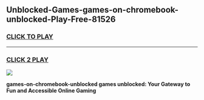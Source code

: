
## Unblocked-Games-games-on-chromebook-unblocked-Play-Free-81526
<h3>
<a href="https://premium76.site?title=games-on-chromebook-unblocked&ref=09A">CLICK TO PLAY</a></h3>
<hr>

<h3>
<a href="https://premium76.site?title=games-on-chromebook-unblocked&ref=09A">CLICK 2 PLAY</a>
  
</h3>

<a href="https://premium76.site?title=games-on-chromebook-unblocked&ref=09A"><img src="https://clearcache.store/games.png"></a>


**games-on-chromebook-unblocked games unblocked: Your Gateway to Fun and Accessible Online Gaming**
